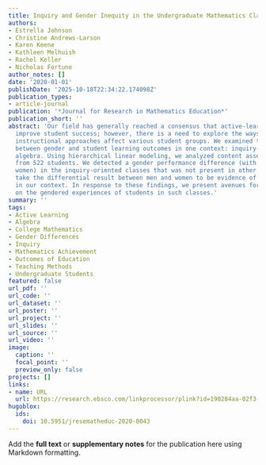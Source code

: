 ```yaml
---
title: Inquiry and Gender Inequity in the Undergraduate Mathematics Classroom
authors:
- Estrella Johnson
- Christine Andrews-Larson
- Karen Keene
- Kathleen Melhuish
- Rachel Keller
- Nicholas Fortune
author_notes: []
date: '2020-01-01'
publishDate: '2025-10-18T22:34:22.174098Z'
publication_types:
- article-journal
publication: '*Journal for Research in Mathematics Education*'
publication_short: ''
abstract: 'Our field has generally reached a consensus that active-learning approaches
  improve student success; however, there is a need to explore the ways that particular
  instructional approaches affect various student groups. We examined the relationship
  between gender and student learning outcomes in one context: inquiry-oriented abstract
  algebra. Using hierarchical linear modeling, we analyzed content assessment data
  from 522 students. We detected a gender performance difference (with men outperforming
  women) in the inquiry-oriented classes that was not present in other classes. We
  take the differential result between men and women to be evidence of gender inequity
  in our context. In response to these findings, we present avenues for future research
  on the gendered experiences of students in such classes.'
summary: ''
tags:
- Active Learning
- Algebra
- College Mathematics
- Gender Differences
- Inquiry
- Mathematics Achievement
- Outcomes of Education
- Teaching Methods
- Undergraduate Students
featured: false
url_pdf: ''
url_code: ''
url_dataset: ''
url_poster: ''
url_project: ''
url_slides: ''
url_source: ''
url_video: ''
image:
  caption: ''
  focal_point: ''
  preview_only: false
projects: []
links:
- name: URL
  url: https://research.ebsco.com/linkprocessor/plink?id=190284aa-02f3-3f03-9154-fae664df94e4
hugoblox:
  ids:
    doi: 10.5951/jresematheduc-2020-0043
---
```


Add the **full text** or **supplementary notes** for the publication here using Markdown formatting.
